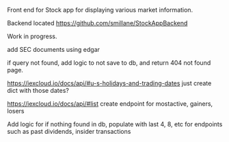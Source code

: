 Front end for Stock app for displaying various market information.

Backend located https://github.com/smillane/StockAppBackend

Work in progress.

add SEC documents using edgar

if query not found, add logic to not save to db, and return 404 not found page.

https://iexcloud.io/docs/api/#u-s-holidays-and-trading-dates just create dict with those dates?

https://iexcloud.io/docs/api/#list create endpoint for mostactive, gainers, losers

Add logic for if nothing found in db, populate with last 4, 8, etc for endpoints such as past dividends, insider transactions